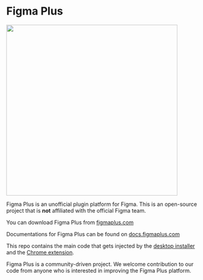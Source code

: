 # Figma Plus

<img src="https://docs.figmaplus.com/images/pluginsList.png" width="450">

Figma Plus is an unofficial plugin platform for Figma.
This is an open-source project that is **not** affiliated with the official Figma team.

You can download Figma Plus from [figmaplus.com](https://figmaplus.com)

Documentations for Figma Plus can be found on [docs.figmaplus.com](http://docs.figmaplus.com)

This repo contains the main code that gets injected by the [desktop installer](https://github.com/figma-plus/installer) and the [Chrome extension](https://github.com/figma-plus/chrome-extension).

Figma Plus is a community-driven project. We welcome contribution to our code from anyone who is interested in improving the Figma Plus platform.
